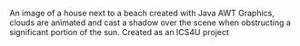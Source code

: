 An image of a house next to a beach created with Java AWT Graphics, clouds are animated and cast a shadow over the scene when obstructing a significant portion of the sun.
Created as an ICS4U project
